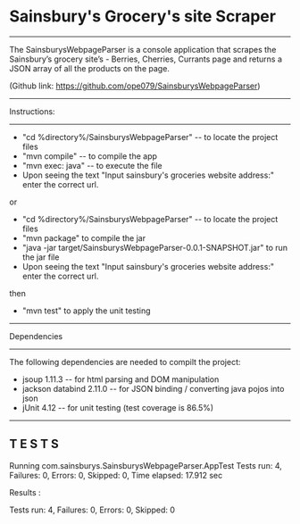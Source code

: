 # Sainsbury's Grocery's site Scraper
---------------------------------------------------------------------------------
The SainsburysWebpageParser is a console application that scrapes the Sainsbury’s grocery site’s - Berries, Cherries, Currants page and returns a JSON array of all the products on the page. 

(Github link: https://github.com/ope079/SainsburysWebpageParser)



----------------

Instructions:

----------------

- "cd %directory%/SainsburysWebpageParser" -- to locate the project files
- "mvn compile" -- to compile the app
- "mvn exec: java" -- to execute the file
- Upon seeing the text "Input sainsbury's groceries website address:" enter the   correct url.

or

- "cd %directory%/SainsburysWebpageParser" -- to locate the project files
- "mvn package" to compile the jar
- "java -jar target/SainsburysWebpageParser-0.0.1-SNAPSHOT.jar" to run the jar file
- Upon seeing the text "Input sainsbury's groceries website address:" enter the   correct url.

then

- "mvn test" to apply the unit testing





-------------------

Dependencies

-------------------
The following dependencies are needed to compilt the project:
- jsoup 1.11.3 -- for html parsing and DOM manipulation
- jackson databind 2.11.0 -- for JSON binding / converting java pojos into json
- jUnit 4.12 -- for unit testing (test coverage is 86.5%)

---------------------------------------------------------------
 T E S T S
-------------------------------------------------------
Running com.sainsburys.SainsburysWebpageParser.AppTest
Tests run: 4, Failures: 0, Errors: 0, Skipped: 0, Time elapsed: 17.912 sec

Results :

Tests run: 4, Failures: 0, Errors: 0, Skipped: 0